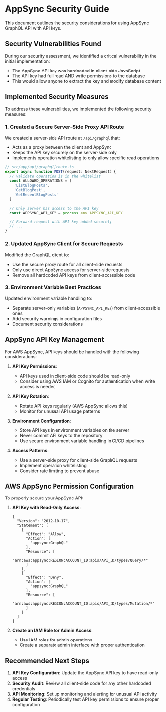 # AppSync Security Guide

This document outlines the security considerations for using AppSync GraphQL API with API keys.

## Security Vulnerabilities Found

During our security assessment, we identified a critical vulnerability in the initial implementation:

- The AppSync API key was hardcoded in client-side JavaScript
- The API key had full read AND write permissions to the database
- This would allow anyone to extract the key and modify database content

## Implemented Security Measures

To address these vulnerabilities, we implemented the following security measures:

### 1. Created a Secure Server-Side Proxy API Route

We created a server-side API route at `/api/graphql` that:

- Acts as a proxy between the client and AppSync
- Keeps the API key securely on the server-side only
- Implements operation whitelisting to only allow specific read operations

```typescript
// src/app/api/graphql/route.ts
export async function POST(request: NextRequest) {
  // Validate operation is in the whitelist
  const ALLOWED_OPERATIONS = [
    'ListBlogPosts',
    'GetBlogPost',
    'GetRecentBlogPosts'
  ]

  // Only server has access to the API key
  const APPSYNC_API_KEY = process.env.APPSYNC_API_KEY

  // Forward request with API key added securely
  // ...
}
```

### 2. Updated AppSync Client for Secure Requests

Modified the GraphQL client to:

- Use the secure proxy route for all client-side requests
- Only use direct AppSync access for server-side requests
- Remove all hardcoded API keys from client-accessible code

### 3. Environment Variable Best Practices

Updated environment variable handling to:

- Separate server-only variables (`APPSYNC_API_KEY`) from client-accessible ones
- Add security warnings in configuration files
- Document security considerations

## AppSync API Key Management

For AWS AppSync, API keys should be handled with the following considerations:

1. **API Key Permissions**:

   - API keys used in client-side code should be read-only
   - Consider using AWS IAM or Cognito for authentication when write access is needed

2. **API Key Rotation**:

   - Rotate API keys regularly (AWS AppSync allows this)
   - Monitor for unusual API usage patterns

3. **Environment Configuration**:

   - Store API keys in environment variables on the server
   - Never commit API keys to the repository
   - Use secure environment variable handling in CI/CD pipelines

4. **Access Patterns**:
   - Use a server-side proxy for client-side GraphQL requests
   - Implement operation whitelisting
   - Consider rate limiting to prevent abuse

## AWS AppSync Permission Configuration

To properly secure your AppSync API:

1. **API Key with Read-Only Access**:

   ```
   {
     "Version": "2012-10-17",
     "Statement": [
       {
         "Effect": "Allow",
         "Action": [
           "appsync:GraphQL"
         ],
         "Resource": [
           "arn:aws:appsync:REGION:ACCOUNT_ID:apis/API_ID/types/Query/*"
         ]
       },
       {
         "Effect": "Deny",
         "Action": [
           "appsync:GraphQL"
         ],
         "Resource": [
           "arn:aws:appsync:REGION:ACCOUNT_ID:apis/API_ID/types/Mutation/*"
         ]
       }
     ]
   }
   ```

2. **Create an IAM Role for Admin Access**:
   - Use IAM roles for admin operations
   - Create a separate admin interface with proper authentication

## Recommended Next Steps

1. **API Key Configuration**: Update the AppSync API key to have read-only access
2. **Security Audit**: Review all client-side code for any other hardcoded credentials
3. **API Monitoring**: Set up monitoring and alerting for unusual API activity
4. **Regular Testing**: Periodically test API key permissions to ensure proper configuration
